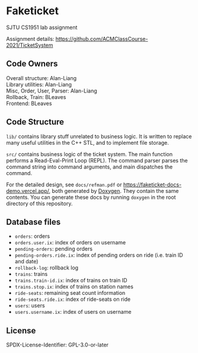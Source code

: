 Faketicket
==========

SJTU CS1951 lab assignment

Assignment details:
<https://github.com/ACMClassCourse-2021/TicketSystem>

## Code Owners

Overall structure: Alan-Liang    
Library utilities: Alan-Liang    
Misc, Order, User, Parser: Alan-Liang    
Rollback, Train: BLeaves    
Frontend: BLeaves    

## Code Structure

`lib/` contains library stuff unrelated to business logic.
It is written to replace many useful utilities in the C++
STL, and to implement file storage.

`src/` contains business logic of the ticket system. The
main function performs a Read-Eval-Print Loop (REPL).
The command parser parses the command string into command
arguments, and main dispatches the command.

For the detailed design, see `docs/refman.pdf` or
<https://faketicket-docs-demo.vercel.app/>, both generated
by [Doxygen](https://www.doxygen.nl/). They contain the
same contents. You can generate these docs by running
`doxygen` in the root directory of this repository.

## Database files

- `orders`: orders
- `orders.user.ix`: index of orders on username
- `pending-orders`: pending orders
- `pending-orders.ride.ix`: index of pending orders on ride
  (i.e. train ID and date)
- `rollback-log`: rollback log
- `trains`: trains
- `trains.train-id.ix`: index of trains on train ID
- `trains.stop.ix`: index of trains on station names
- `ride-seats`: remaining seat count information
- `ride-seats.ride.ix`: index of ride-seats on ride
- `users`: users
- `users.username.ix`: index of users on username

## License

SPDX-License-Identifier: GPL-3.0-or-later
